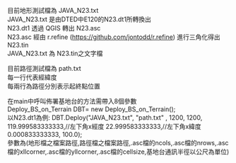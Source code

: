 目前地形測試檔為 JAVA_N23.txt  
JAVA_N23.txt 是由DTED中E120的N23.dt1所轉換出  
N23.dt1 透過 QGIS 轉出 N23.asc   
N23.asc 經由 r.refine (https://github.com/jontodd/r.refine) 進行三角化得出 N23.tin    
JAVA_N23.txt 為 N23.tin之文字檔   
   
目前路徑測試檔為 path.txt   
每一行代表經緯度   
每兩行為路徑分別表示起終點位置   
    
在main中呼叫佈署基地台的方法需帶入8個參數   
Deploy_BS_on_Terrain DBT= new Deploy_BS_on_Terrain();   
	以N23.dt1為例:
	DBT.Deploy("JAVA_N23.txt", "path.txt" , 
	1200,
	1200,
	119.999583333333,//左下角x經度
	22.999583333333,//左下角x緯度
	0.000833333333, 
	100.0);    
參數為(地形檔之檔案路徑,路徑檔之檔案路徑,.asc檔的ncols,.asc檔的nrows,.asc檔的xllcorner,.asc檔的yllcorner,.asc檔的cellsize,基地台通訊半徑以公尺為單位)
